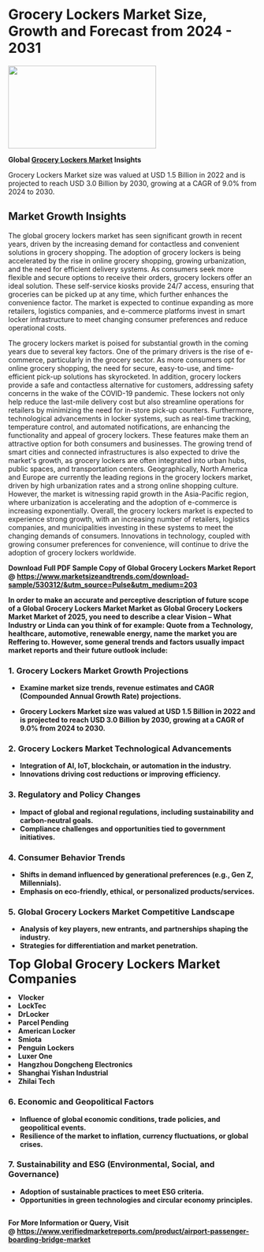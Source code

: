 <H1>Grocery Lockers Market Size, Growth and Forecast from 2024 - 2031</H1><img class="aligncenter size-medium wp-image-584254" src="https://thirdeyenews.in/wp-content/uploads/2024/09/Global-Market-Research-300x168.jpeg" alt="" width="300" height="168" /><p><strong>Global&nbsp;<a href="https://www.marketsizeandtrends.com/download-sample/530312/&amp;utm_source=Pulse&amp;utm_medium=203">Grocery Lockers Market</a> Insights</strong></p><p>Grocery Lockers Market size was valued at USD 1.5 Billion in 2022 and is projected to reach USD 3.0 Billion by 2030, growing at a CAGR of 9.0% from 2024 to 2030.</p><p><h2>Market Growth Insights</h2> <p>The global grocery lockers market has seen significant growth in recent years, driven by the increasing demand for contactless and convenient solutions in grocery shopping. The adoption of grocery lockers is being accelerated by the rise in online grocery shopping, growing urbanization, and the need for efficient delivery systems. As consumers seek more flexible and secure options to receive their orders, grocery lockers offer an ideal solution. These self-service kiosks provide 24/7 access, ensuring that groceries can be picked up at any time, which further enhances the convenience factor. The market is expected to continue expanding as more retailers, logistics companies, and e-commerce platforms invest in smart locker infrastructure to meet changing consumer preferences and reduce operational costs.</p> <p><strong></strong></p> <p>The grocery lockers market is poised for substantial growth in the coming years due to several key factors. One of the primary drivers is the rise of e-commerce, particularly in the grocery sector. As more consumers opt for online grocery shopping, the need for secure, easy-to-use, and time-efficient pick-up solutions has skyrocketed. In addition, grocery lockers provide a safe and contactless alternative for customers, addressing safety concerns in the wake of the COVID-19 pandemic. These lockers not only help reduce the last-mile delivery cost but also streamline operations for retailers by minimizing the need for in-store pick-up counters. Furthermore, technological advancements in locker systems, such as real-time tracking, temperature control, and automated notifications, are enhancing the functionality and appeal of grocery lockers. These features make them an attractive option for both consumers and businesses. The growing trend of smart cities and connected infrastructures is also expected to drive the market's growth, as grocery lockers are often integrated into urban hubs, public spaces, and transportation centers. Geographically, North America and Europe are currently the leading regions in the grocery lockers market, driven by high urbanization rates and a strong online shopping culture. However, the market is witnessing rapid growth in the Asia-Pacific region, where urbanization is accelerating and the adoption of e-commerce is increasing exponentially. Overall, the grocery lockers market is expected to experience strong growth, with an increasing number of retailers, logistics companies, and municipalities investing in these systems to meet the changing demands of consumers. Innovations in technology, coupled with growing consumer preferences for convenience, will continue to drive the adoption of grocery lockers worldwide.</p> <p><strong></p><p><span class=""><strong>Download Full PDF Sample Copy of Global Grocery Lockers Market Report</strong> @ <a href="https://www.marketsizeandtrends.com/download-sample/530312/&amp;utm_source=Pulse&amp;utm_medium=203" target="_blank">https://www.marketsizeandtrends.com/download-sample/530312/&amp;utm_source=Pulse&amp;utm_medium=203</a></span></p><p>In order to make an accurate and perceptive description of future scope of a Global&nbsp;Grocery Lockers Market Market as Global&nbsp;Grocery Lockers Market Market of 2025, you need to describe a clear Vision &ndash; What Industry or Linda can you think of for example: Quote from a Technology, healthcare, automotive, renewable energy, name the market you are Reffering to. However, some general trends and factors usually impact market reports and their future outlook include:</p><h3>1.&nbsp;<strong>Grocery Lockers Market Growth Projections</strong></h3><ul><li>Examine market size trends, revenue estimates and CAGR (Compounded Annual Growth Rate) projections.</li><li><p>Grocery Lockers Market size was valued at USD 1.5 Billion in 2022 and is projected to reach USD 3.0 Billion by 2030, growing at a CAGR of 9.0% from 2024 to 2030.</p></li></ul><h3>2.&nbsp;<strong>Grocery Lockers Market Technological Advancements</strong></h3><ul><li>Integration of AI, IoT, blockchain, or automation in the industry.</li><li>Innovations driving cost reductions or improving efficiency.</li></ul><h3>3.&nbsp;<strong>Regulatory and Policy Changes</strong></h3><ul><li>Impact of global and regional regulations, including sustainability and carbon-neutral goals.</li><li>Compliance challenges and opportunities tied to government initiatives.</li></ul><h3>4.&nbsp;<strong>Consumer Behavior Trends</strong></h3><ul><li>Shifts in demand influenced by generational preferences (e.g., Gen Z, Millennials).</li><li>Emphasis on eco-friendly, ethical, or personalized products/services.</li></ul><h3>5.&nbsp;<strong>Global Grocery Lockers Market Competitive Landscape</strong></h3><ul><li>Analysis of key players, new entrants, and partnerships shaping the industry.</li><li>Strategies for differentiation and market penetration.</li></ul><p data-pm-slice="1 1 []"><span style="color: inherit; font-family: inherit; font-size: 25px;">Top Global Grocery Lockers Market Companies</span></p><div class="" data-test-id=""><p><li>Vlocker</li><li> LockTec</li><li> DrLocker</li><li> Parcel Pending</li><li> American Locker</li><li> Smiota</li><li> Penguin Lockers</li><li> Luxer One</li><li> Hangzhou Dongcheng Electronics</li><li> Shanghai Yishan Industrial</li><li> Zhilai Tech</li></p></div><h3>6.&nbsp;<strong>Economic and Geopolitical Factors</strong></h3><ul><li>Influence of global economic conditions, trade policies, and geopolitical events.</li><li>Resilience of the market to inflation, currency fluctuations, or global crises.</li></ul><h3>7.&nbsp;<strong>Sustainability and ESG (Environmental, Social, and Governance)</strong></h3><ul><li>Adoption of sustainable practices to meet ESG criteria.</li><li>Opportunities in green technologies and circular economy principles.</li></ul><h2><strong style="font-size: 14px;">For More Information or Query, Visit @&nbsp;</strong><a style="background-color: #ffffff; font-size: 14px;" href="https://www.marketsizeandtrends.com/report/grocery-lockers-market/" target="_blank">https://www.verifiedmarketreports.com/product/airport-passenger-boarding-bridge-market</a></h2>
